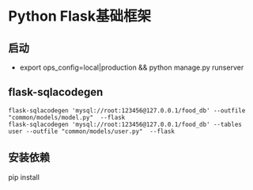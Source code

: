 Python Flask基础框架
=====================
## 启动
* export ops_config=local|production && python manage.py runserver

## flask-sqlacodegen
```
flask-sqlacodegen 'mysql://root:123456@127.0.0.1/food_db' --outfile "common/models/model.py"  --flask
flask-sqlacodegen 'mysql://root:123456@127.0.0.1/food_db' --tables user --outfile "common/models/user.py"  --flask
```

## 安装依赖
pip install
